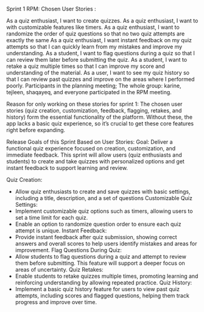 Sprint 1 RPM:
Chosen User Stories : 

As a quiz enthusiast, I want to create quizzes.
As a quiz enthusiast, I want to with customizable features like timers.
As a quiz enthusiast, I want to randomize the order of quiz questions so that no two quiz attempts are exactly the same
As a quiz enthusiast, I want instant feedback on my quiz attempts so that I can quickly learn from my mistakes and improve my understanding.
As a student, I want to flag questions during a quiz so that I can review them later before submitting the quiz.
As a student, I want to retake a quiz multiple times so that I can improve my score and understanding of the material.
As a user, I want to see my quiz history so that I can review past quizzes and improve on the areas where I performed poorly.
Participants in the planning meeting; The whole group: karine, tejleen, shaqayeq, and everyone participated in the RPM meeting.

Reason for only working on these stories for sprint 1:  The chosen user stories (quiz creation, customization, feedback, flagging, retakes, and history) form the essential functionality of the platform. Without these, the app lacks a basic quiz experience, so it’s crucial to get these core features right before expanding.

Release Goals of this Sprint Based on User Stories:
Goal: Deliver a functional quiz experience focused on creation, customization, and immediate feedback. This sprint will allow users (quiz enthusiasts and students) to create and take quizzes with personalized options and get instant feedback to support learning and review.

Quiz Creation: 
- Allow quiz enthusiasts to create and save quizzes with basic settings, including a title, description, and a set of questions
Customizable Quiz Settings:
 - Implement customizable quiz options such as timers, allowing users to set a time limit for each quiz.
 - Enable an option to randomize question order to ensure each quiz attempt is unique.
Instant Feedback:
 - Provide instant feedback after quiz submission, showing correct answers and overall scores to help users identify mistakes and areas for improvement.
Flag Questions During Quiz:
 - Allow students to flag questions during a quiz and attempt to review them before submitting. This feature will support a deeper focus on areas of uncertainty.
Quiz Retakes:
 - Enable students to retake quizzes multiple times, promoting learning and reinforcing understanding by allowing repeated practice.
Quiz History:
 - Implement a basic quiz history feature for users to view past quiz attempts, including scores and flagged questions, helping them track progress and improve over time.
